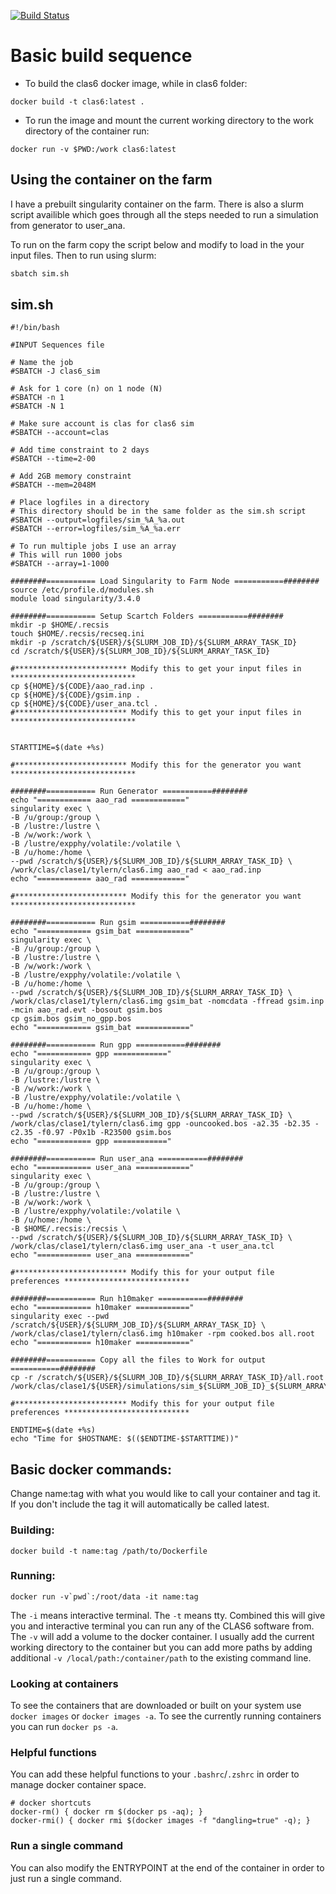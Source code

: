 
[![Build Status](https://travis-ci.com/tylern4/clas6.svg?token=Hour3TGGb984zn33pgvC&branch=master)](https://travis-ci.com/tylern4/clas6)

# Basic build sequence
* To build the clas6 docker image, while in clas6 folder:
```
docker build -t clas6:latest .
```
* To run the image and mount the current working directory to the work directory of the container run:
```
docker run -v $PWD:/work clas6:latest
```


## Using the container on the farm

I have a prebuilt singularity container on the farm. There is also a slurm script availible which goes through all the steps needed to run a simulation from generator to user\_ana.

To run on the farm copy the script below and modify to load in the your input files. Then to run using slurm:

```bash
sbatch sim.sh
```

## sim.sh

```
#!/bin/bash

#INPUT Sequences file

# Name the job
#SBATCH -J clas6_sim

# Ask for 1 core (n) on 1 node (N)
#SBATCH -n 1
#SBATCH -N 1

# Make sure account is clas for clas6 sim
#SBATCH --account=clas

# Add time constraint to 2 days
#SBATCH --time=2-00

# Add 2GB memory constraint
#SBATCH --mem=2048M

# Place logfiles in a directory
# This directory should be in the same folder as the sim.sh script
#SBATCH --output=logfiles/sim_%A_%a.out
#SBATCH --error=logfiles/sim_%A_%a.err

# To run multiple jobs I use an array
# This will run 1000 jobs
#SBATCH --array=1-1000

########=========== Load Singularity to Farm Node ===========########
source /etc/profile.d/modules.sh
module load singularity/3.4.0

########=========== Setup Scartch Folders ===========########
mkdir -p $HOME/.recsis
touch $HOME/.recsis/recseq.ini
mkdir -p /scratch/${USER}/${SLURM_JOB_ID}/${SLURM_ARRAY_TASK_ID}
cd /scratch/${USER}/${SLURM_JOB_ID}/${SLURM_ARRAY_TASK_ID}

#************************* Modify this to get your input files in ****************************
cp ${HOME}/${CODE}/aao_rad.inp .
cp ${HOME}/${CODE}/gsim.inp .
cp ${HOME}/${CODE}/user_ana.tcl .
#************************* Modify this to get your input files in ****************************


STARTTIME=$(date +%s)

#************************* Modify this for the generator you want ****************************

########=========== Run Generator ===========########
echo "============ aao_rad ============"
singularity exec \
-B /u/group:/group \
-B /lustre:/lustre \
-B /w/work:/work \
-B /lustre/expphy/volatile:/volatile \
-B /u/home:/home \
--pwd /scratch/${USER}/${SLURM_JOB_ID}/${SLURM_ARRAY_TASK_ID} \
/work/clas/clase1/tylern/clas6.img aao_rad < aao_rad.inp
echo "============ aao_rad ============"

#************************* Modify this for the generator you want ****************************

########=========== Run gsim ===========########
echo "============ gsim_bat ============"
singularity exec \
-B /u/group:/group \
-B /lustre:/lustre \
-B /w/work:/work \
-B /lustre/expphy/volatile:/volatile \
-B /u/home:/home \
--pwd /scratch/${USER}/${SLURM_JOB_ID}/${SLURM_ARRAY_TASK_ID} \
/work/clas/clase1/tylern/clas6.img gsim_bat -nomcdata -ffread gsim.inp -mcin aao_rad.evt -bosout gsim.bos
cp gsim.bos gsim_no_gpp.bos
echo "============ gsim_bat ============"

########=========== Run gpp ===========########
echo "============ gpp ============"
singularity exec \
-B /u/group:/group \
-B /lustre:/lustre \
-B /w/work:/work \
-B /lustre/expphy/volatile:/volatile \
-B /u/home:/home \
--pwd /scratch/${USER}/${SLURM_JOB_ID}/${SLURM_ARRAY_TASK_ID} \
/work/clas/clase1/tylern/clas6.img gpp -ouncooked.bos -a2.35 -b2.35 -c2.35 -f0.97 -P0x1b -R23500 gsim.bos
echo "============ gpp ============"

########=========== Run user_ana ===========########
echo "============ user_ana ============"
singularity exec \
-B /u/group:/group \
-B /lustre:/lustre \
-B /w/work:/work \
-B /lustre/expphy/volatile:/volatile \
-B /u/home:/home \
-B $HOME/.recsis:/recsis \
--pwd /scratch/${USER}/${SLURM_JOB_ID}/${SLURM_ARRAY_TASK_ID} \
/work/clas/clase1/tylern/clas6.img user_ana -t user_ana.tcl
echo "============ user_ana ============"

#************************* Modify this for your output file preferences ****************************

########=========== Run h10maker ===========########
echo "============ h10maker ============"
singularity exec --pwd /scratch/${USER}/${SLURM_JOB_ID}/${SLURM_ARRAY_TASK_ID} \
/work/clas/clase1/tylern/clas6.img h10maker -rpm cooked.bos all.root
echo "============ h10maker ============"

########=========== Copy all the files to Work for output ===========########
cp -r /scratch/${USER}/${SLURM_JOB_ID}/${SLURM_ARRAY_TASK_ID}/all.root /work/clas/clase1/${USER}/simulations/sim_${SLURM_JOB_ID}_${SLURM_ARRAY_TASK_ID}.root

#************************* Modify this for your output file preferences ****************************

ENDTIME=$(date +%s)
echo "Time for $HOSTNAME: $(($ENDTIME-$STARTTIME))"
```

## Basic docker commands:
Change name:tag with what you would like to call your container and tag it. If
you don't include the tag it will automatically be called latest.

### Building:
```
docker build -t name:tag /path/to/Dockerfile
```
### Running:
```
docker run -v`pwd`:/root/data -it name:tag
```
The `-i` means interactive terminal.
The `-t` means tty.
Combined this will give you and interactive terminal you can run any of the CLAS6 software from.
The `-v` will add a volume to the docker container.
I usually add the current working directory to the container but you can add more paths by adding additional `-v /local/path:/container/path` to the existing command line.

### Looking at containers

To see the containers that are downloaded or built on your system use `docker images` or `docker images -a`.
To see the currently running containers you can run `docker ps -a`.

### Helpful functions
You can add these helpful functions to your `.bashrc`/`.zshrc` in order to manage docker container space.

```
# docker shortcuts
docker-rm() { docker rm $(docker ps -aq); }
docker-rmi() { docker rmi $(docker images -f "dangling=true" -q); }
```

### Run a single command

You can also modify the ENTRYPOINT at the end of the container in order to just run a single command.

